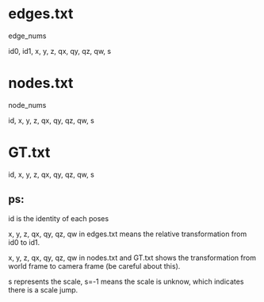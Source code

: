# edges.txt
edge_nums

id0, id1, x, y, z, qx, qy, qz, qw, s

# nodes.txt
node_nums

id, x, y, z, qx, qy, qz, qw, s

# GT.txt
id, x, y, z, qx, qy, qz, qw, s

## ps:
id is the identity of each poses

x, y, z, qx, qy, qz, qw in edges.txt means the relative transformation from id0 to id1.

x, y, z, qx, qy, qz, qw in nodes.txt and GT.txt shows the transformation from world frame to camera frame (be careful about this).

s represents the scale, s=-1 means the scale is unknow, which indicates there is a scale jump.
